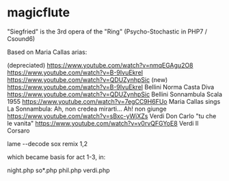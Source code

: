 # magicflute

"Siegfried" is the 3rd opera of the "Ring" (Psycho-Stochastic in PHP7 / Csound6)

Based on Maria Callas arias:

(depreciated)
https://www.youtube.com/watch?v=nmqEGAgu2O8
https://www.youtube.com/watch?v=B-9IvuEkreI
https://www.youtube.com/watch?v=QDUZynhpSic
(new)
https://www.youtube.com/watch?v=B-9IvuEkreI Bellini Norma Casta Diva
https://www.youtube.com/watch?v=QDUZynhpSic  Bellini Sonnambula Scala 1955
https://www.youtube.com/watch?v=7egCC9H6FUo Maria Callas sings La Sonnambula: Ah, non credea mirarti... Ah! non giunge
https://www.youtube.com/watch?v=sBxc-yWjXZs  Verdi Don Carlo "tu che le vanita"
https://www.youtube.com/watch?v=v0rvQFGYoE8 Verdi Il Corsaro

lame --decode <filename>
sox <filename> <monofilename> remix 1,2

which became basis for act 1-3, in: 

night.php 
so*.php 
phil.php
verdi.php
